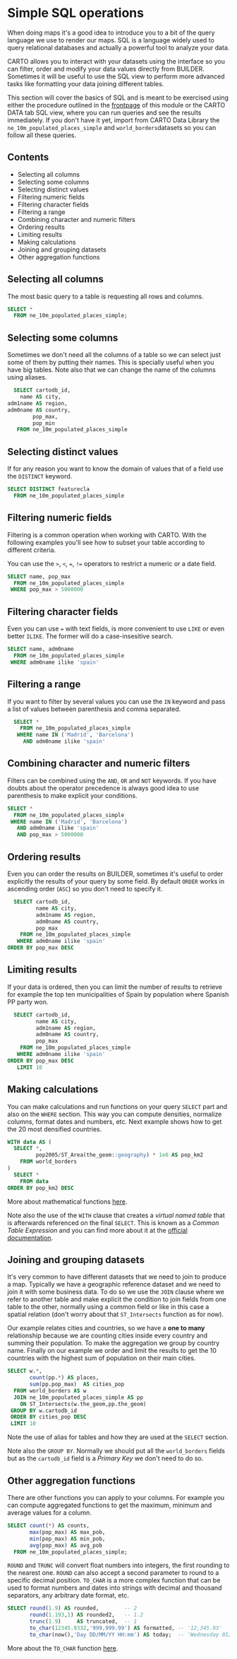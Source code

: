 
#  Simple SQL operations

When doing maps it's a good idea to introduce you to a bit of the query language we use to render our maps. SQL is a language widely used to query relational databases and actually a powerful tool to analyze your data.

CARTO allows you to interact with your datasets using the interface so you can filter, order and modify your data values directly from BUILDER. Sometimes it will be useful to use the SQL view to perform more advanced tasks like formatting your data joining different tables.

This section will cover the basics of SQL and is meant to be exercised using either the procedure outlined in the [frontpage](../README.md#set-up) of this module or the CARTO DATA tab SQL view, where you can run queries and see the results immediately. If you don't have it yet, import from CARTO Data Library the `ne_10m_populated_places_simple` and `world_borders`datasets so you can follow all these queries.

## Contents

<!-- MarkdownTOC -->

- Selecting all columns
- Selecting some columns
- Selecting distinct values
- Filtering numeric fields
- Filtering character fields
- Filtering a range
- Combining character and numeric filters
- Ordering results
- Limiting results
- Making calculations
- Joining and grouping datasets
- Other aggregation functions

<!-- /MarkdownTOC -->


## Selecting all columns

The most basic query to a table is requesting all rows and columns.

```sql
SELECT *
  FROM ne_10m_populated_places_simple;
```

## Selecting some columns

Sometimes we don't need all the columns of a table so we can select just some of them by putting their names. This is specially useful when you have big tables. Note also that we can change the name of the columns using aliases.

```sql
  SELECT cartodb_id,
    name AS city,
adm1name AS region,
adm0name AS country,
        pop_max,
        pop_min
   FROM ne_10m_populated_places_simple
```

## Selecting distinct values

If for any reason you want to know the domain of values that of a field use the `DISTINCT` keyword.

```sql
SELECT DISTINCT featurecla
  FROM ne_10m_populated_places_simple
```

## Filtering numeric fields

Filtering is a common operation when working with CARTO. With the following examples you'll see how to subset your table according to different criteria.

You can use the `>`, `<`, `=`, `!=` operators to restrict a numeric or a date field.


```sql
SELECT name, pop_max
  FROM ne_10m_populated_places_simple
 WHERE pop_max > 5000000
```

## Filtering character fields

Even you can use `=` with text fields, is more convenient to use `LIKE` or even better `ILIKE`. The former will do a case-insesitive search.

```sql
SELECT name, adm0name
  FROM ne_10m_populated_places_simple
 WHERE adm0name ilike 'spain'
```

## Filtering a range

If you want to filter by several values you can use the `IN` keyword and pass a list of values between parenthesis and comma separated.

```sql
  SELECT *
    FROM ne_10m_populated_places_simple
   WHERE name IN ('Madrid', 'Barcelona')
     AND adm0name ilike 'spain'
```

## Combining character and numeric filters

Filters can be combined using the `AND`, `OR` and `NOT` keywords. If you have doubts about the operator precedence is always good idea to use parenthesis to make explicit your conditions.

```sql
SELECT *
  FROM ne_10m_populated_places_simple
 WHERE name IN ('Madrid', 'Barcelona')
   AND adm0name ilike 'spain'
   AND pop_max > 5000000
```

## Ordering results

Even you can order the results on BUILDER, sometimes it's useful to order explicitly the results of your query by some field. By default `ORDER` works in ascending order (`ASC`) so you don't need to specify it.

```sql
  SELECT cartodb_id,
         name AS city,
         adm1name AS region,
         adm0name AS country,
         pop_max
    FROM ne_10m_populated_places_simple
   WHERE adm0name ilike 'spain'
ORDER BY pop_max DESC
```

## Limiting results

If your data is ordered, then you can limit the number of results to retrieve for example the top ten municipalities of Spain by population where Spanish PP party won.

```sql
  SELECT cartodb_id,
         name AS city,
         adm1name AS region,
         adm0name AS country,
         pop_max
    FROM ne_10m_populated_places_simple
   WHERE adm0name ilike 'spain'
ORDER BY pop_max DESC
   LIMIT 10
```

## Making calculations

You can make calculations and run functions on your query `SELECT` part and also on the `WHERE` section. This way you can compute densities, normalize columns, format dates and numbers, etc. Next example shows how to get the 20 most densified countries.

```sql
WITH data AS (
  SELECT *,
         pop2005/ST_Area(the_geom::geography) * 1e6 AS pop_km2
    FROM world_borders
)
  SELECT *
    FROM data
ORDER BY pop_km2 DESC
```

More about mathematical functions [here](https://www.postgresql.org/docs/9.1/static/functions-math.html).

Note also the use of the `WITH` clause that creates a *virtual named table* that is afterwards referenced on the final `SELECT`. This is known as a *Common Table Expression* and you can find more about it at the [official documentation](https://www.postgresql.org/docs/9.5/static/queries-with.html).

## Joining and grouping datasets

It's very common to have different datasets that we need to join to produce a map. Typically we have a geographic reference dataset and we need to join it with some business data. To do so we use the `JOIN` clause where we refer to another table and make explicit the condition to join fields from one table to the other, normally using a common field or like in this case a spatial relation (don't worry about that `ST_Intersects` function as for now).

Our example relates cities and countries, so we have a **one to many** relationship because we are counting cities inside every country and summing their population. To make the aggregation we group by country name. Finally on our example we order and limit the results to get the 10 countries with the highest sum of population on their main cities.

```sql
SELECT w.*,
       count(pp.*) AS places,
       sum(pp.pop_max)  AS cities_pop
  FROM world_borders AS w
  JOIN ne_10m_populated_places_simple AS pp
    ON ST_Intersects(w.the_geom,pp.the_geom)
 GROUP BY w.cartodb_id
 ORDER BY cities_pop DESC
 LIMIT 10
```

Note the use of alias for tables and how they are used at the `SELECT` section.

Note also the `GROUP BY`. Normally we should put all the `world_borders` fields but as the `cartodb_id` field is a *Primary Key* we don't need to do so.

## Other aggregation functions

There are other functions you can apply to your columns. For example you can compute aggregated functions to get the maximum, minimum and average values for a column.

```sql
SELECT count(*) AS counts,
       max(pop_max) AS max_pob,
       min(pop_max) AS min_pob,
       avg(pop_max) AS avg_pob
  FROM ne_10m_populated_places_simple;
```

`ROUND` and `TRUNC` will convert float numbers into integers, the first rounding to the nearest one. `ROUND` can also accept a second parameter to round to a specific decimal position. `TO_CHAR` is a more complex function that can be used to format numbers and dates into strings with decimal and thousand separators, any arbitrary date format, etc.

```sql
SELECT round(1.9) AS rounded,        -- 2
       round(1.193,1) AS rounded2,   -- 1.2
       trunc(1.9)     AS truncated,  -- 1
       to_char(12345.9332,'999,999.99') AS formatted, -- '12,345.93'
       to_char(now(),'Day DD/MM/YY HH:mm') AS today;  -- 'Wednesday 01/06/16 10:06:32'
```

More about the `TO_CHAR` function [here](https://www.postgresql.org/docs/9.5/static/functions-formatting.html).